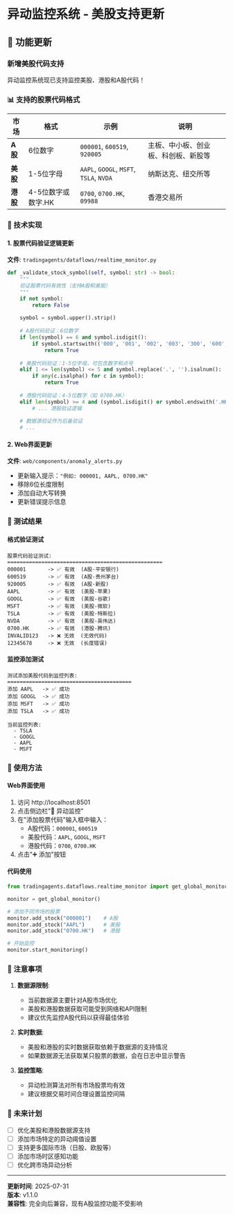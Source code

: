 # 异动监控系统 - 美股支持更新

## 🚀 功能更新

### 新增美股代码支持

异动监控系统现已支持监控美股、港股和A股代码！

### 📊 支持的股票代码格式

| 市场 | 格式 | 示例 | 说明 |
|------|------|------|------|
| **A股** | 6位数字 | `000001`, `600519`, `920005` | 主板、中小板、创业板、科创板、新股等 |
| **美股** | 1-5位字母 | `AAPL`, `GOOGL`, `MSFT`, `TSLA`, `NVDA` | 纳斯达克、纽交所等 |
| **港股** | 4-5位数字或数字.HK | `0700`, `0700.HK`, `09988` | 香港交易所 |

### 🔧 技术实现

#### 1. 股票代码验证逻辑更新

**文件**: `tradingagents/dataflows/realtime_monitor.py`

```python
def _validate_stock_symbol(self, symbol: str) -> bool:
    """
    验证股票代码有效性（支持A股和美股）
    """
    if not symbol:
        return False
    
    symbol = symbol.upper().strip()
    
    # A股代码验证：6位数字
    if len(symbol) == 6 and symbol.isdigit():
        if symbol.startswith(('000', '001', '002', '003', '300', '600', '601', '603', '688', '920', '421', '430')):
            return True
    
    # 美股代码验证：1-5位字母，可包含数字和点号
    elif 1 <= len(symbol) <= 5 and symbol.replace('.', '').isalnum():
        if any(c.isalpha() for c in symbol):
            return True
    
    # 港股代码验证：4-5位数字（如 0700.HK）
    elif len(symbol) >= 4 and (symbol.isdigit() or symbol.endswith('.HK')):
        # ... 港股验证逻辑
    
    # 数据源验证作为后备验证
    # ...
```

#### 2. Web界面更新

**文件**: `web/components/anomaly_alerts.py`

- 更新输入提示：`"例如: 000001, AAPL, 0700.HK"`
- 移除6位长度限制
- 添加自动大写转换
- 更新错误提示信息

### 🧪 测试结果

#### 格式验证测试

```
股票代码验证测试:
==================================================
000001       -> ✅ 有效  (A股-平安银行)
600519       -> ✅ 有效  (A股-贵州茅台)
920005       -> ✅ 有效  (A股-新股)
AAPL         -> ✅ 有效  (美股-苹果)
GOOGL        -> ✅ 有效  (美股-谷歌)
MSFT         -> ✅ 有效  (美股-微软)
TSLA         -> ✅ 有效  (美股-特斯拉)
NVDA         -> ✅ 有效  (美股-英伟达)
0700.HK      -> ✅ 有效  (港股-腾讯)
INVALID123   -> ❌ 无效  (无效代码)
12345678     -> ❌ 无效  (长度错误)
```

#### 监控添加测试

```
测试添加美股代码到监控列表:
========================================
添加 AAPL   -> ✅ 成功
添加 GOOGL  -> ✅ 成功
添加 MSFT   -> ✅ 成功
添加 TSLA   -> ✅ 成功

当前监控列表:
  - TSLA
  - GOOGL
  - AAPL
  - MSFT
```

### 🎯 使用方法

#### Web界面使用

1. 访问 http://localhost:8501
2. 点击侧边栏"🚨 异动监控"
3. 在"添加股票代码"输入框中输入：
   - A股代码：`000001`, `600519`
   - 美股代码：`AAPL`, `GOOGL`, `MSFT`
   - 港股代码：`0700`, `0700.HK`
4. 点击"➕ 添加"按钮

#### 代码使用

```python
from tradingagents.dataflows.realtime_monitor import get_global_monitor

monitor = get_global_monitor()

# 添加不同市场的股票
monitor.add_stock("000001")    # A股
monitor.add_stock("AAPL")      # 美股
monitor.add_stock("0700.HK")   # 港股

# 开始监控
monitor.start_monitoring()
```

### 📝 注意事项

1. **数据源限制**: 
   - 当前数据源主要针对A股市场优化
   - 美股和港股数据获取可能受到网络和API限制
   - 建议优先监控A股代码以获得最佳体验

2. **实时数据**:
   - 美股和港股的实时数据获取依赖于数据源的支持情况
   - 如果数据源无法获取某只股票的数据，会在日志中显示警告

3. **监控策略**:
   - 异动检测算法对所有市场股票均有效
   - 建议根据交易时间合理设置监控间隔

### 🔮 未来计划

- [ ] 优化美股和港股数据源支持
- [ ] 添加市场特定的异动阈值设置
- [ ] 支持更多国际市场（日股、欧股等）
- [ ] 添加市场时区感知功能
- [ ] 优化跨市场异动分析

---

**更新时间**: 2025-07-31  
**版本**: v1.1.0  
**兼容性**: 完全向后兼容，现有A股监控功能不受影响